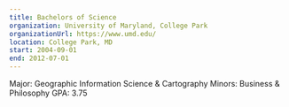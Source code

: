 ```yaml
---
title: Bachelors of Science
organization: University of Maryland, College Park
organizationUrl: https://www.umd.edu/
location: College Park, MD
start: 2004-09-01
end: 2012-07-01
---
```


Major: Geographic Information Science & Cartography
Minors: Business & Philosophy
GPA: 3.75
